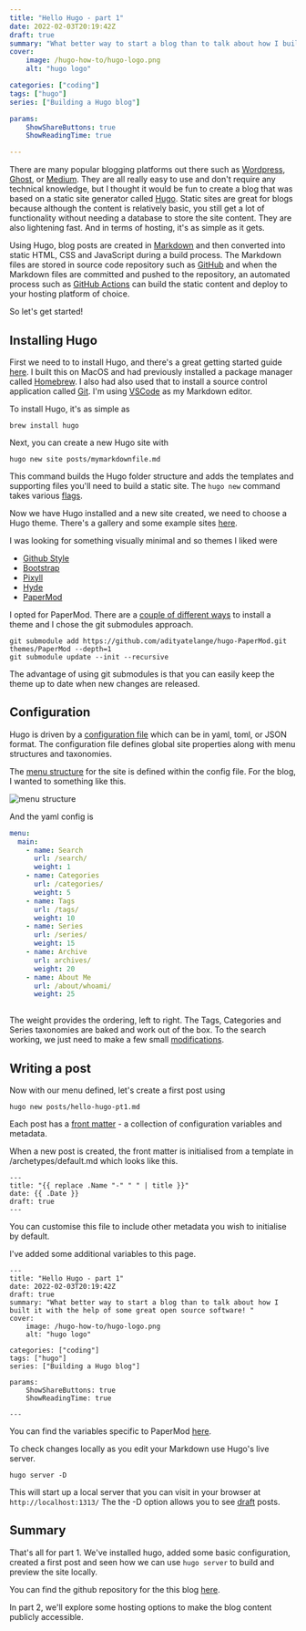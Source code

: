```yaml
---
title: "Hello Hugo - part 1"
date: 2022-02-03T20:19:42Z
draft: true
summary: "What better way to start a blog than to talk about how I built it with the help of some great open source software! "
cover: 
    image: /hugo-how-to/hugo-logo.png
    alt: "hugo logo"

categories: ["coding"]
tags: ["hugo"]
series: ["Building a Hugo blog"]

params:
    ShowShareButtons: true
    ShowReadingTime: true

---
```





There are many popular blogging platforms out there such as [Wordpress](https://wordpress.com/create/), [Ghost](https://ghost.org/), or [Medium](https://medium.com/). They are all really easy to use and don't require any technical knowledge, but I thought it would be fun to create a blog that was based on a static site generator called [Hugo](https://gohugo.io/). Static sites are great for blogs because although the content is relatively basic, you still get a lot of functionality without needing a database to store the site content. They are also lightening fast. And in terms of hosting, it's as simple as it gets. 

Using Hugo, blog posts are created in [Markdown](https://www.markdownguide.org/) and then converted into static HTML, CSS and JavaScript during a build process. The Markdown files are stored in source code repository such as [GitHub](https://github.com/) and when the Markdown files are committed and pushed to the repository, an automated process such as [GitHub Actions](https://github.com/features/actions) can build the static content and deploy to your hosting platform of choice. 


So let's get started! 

## Installing Hugo

 First we need to to install Hugo, and there's a great getting started guide [here](https://gohugo.io/getting-started/quick-start/). I built this on MacOS and had previously installed a package manager called [Homebrew](https://docs.brew.sh/Installation). I also had also used that to install a source control application called [Git](https://git-scm.com/download/mac). I'm using [VSCode](https://code.visualstudio.com/) as my Markdown editor.

To install Hugo, it's as simple as 

```
brew install hugo
```

Next, you can create a new Hugo site with 

```
hugo new site posts/mymarkdownfile.md
```
This command builds the Hugo folder structure and adds the templates and supporting files you'll need to build a static site. The ```hugo new``` command takes various [flags](https://gohugo.io/commands/hugo_new/).

Now we have Hugo installed and a new site created, we need to choose a Hugo theme. There's a gallery and some example sites [here](https://themes.gohugo.io/).

I was looking for something visually minimal and so themes I liked were 
- [Github Style](https://themes.gohugo.io/themes/github-style/)
- [Bootstrap](https://themes.gohugo.io/themes/minimal-bootstrap-hugo-theme/) 
- [Pixyll](https://themes.gohugo.io/themes/hugo-theme-pixyll/)
- [Hyde](https://themes.gohugo.io/themes/hyde/) 
- [PaperMod](https://themes.gohugo.io/themes/hugo-papermod/)


I opted for PaperMod. There are a [couple of different ways](https://adityatelange.github.io/hugo-PaperMod/posts/papermod/papermod-installation/) to install a theme and I chose the git submodules approach. 

```
git submodule add https://github.com/adityatelange/hugo-PaperMod.git themes/PaperMod --depth=1
git submodule update --init --recursive 
```
The advantage of using git submodules is that you can easily keep the theme up to date when new changes are released. 

## Configuration

Hugo is driven by a [configuration file](https://www.engino.co.uk/content-text/configuration/) which can be in yaml, toml, or JSON format. The configuration file defines global site properties along with menu structures and taxonomies. 

The [menu structure](https://gohugo.io/content-management/menus/) for the site is defined within the config file. For the blog, I wanted to something like this.

![menu structure](/hugo-how-to/blog-menu.jpg)

And the yaml config is

```yaml
menu: 
  main:
    - name: Search
      url: /search/
      weight: 1
    - name: Categories
      url: /categories/
      weight: 5
    - name: Tags
      url: /tags/
      weight: 10
    - name: Series
      url: /series/
      weight: 15
    - name: Archive
      url: archives/
      weight: 20
    - name: About Me
      url: /about/whoami/
      weight: 25
  
```

The weight provides the ordering, left to right.
The Tags, Categories and Series taxonomies are baked and work out of the box. To the search working, we just need to make a few small [modifications](https://adityatelange.github.io/hugo-PaperMod/posts/papermod/papermod-features/#search-page).

## Writing a post

Now with our menu defined, let's create a first post using 

```
hugo new posts/hello-hugo-pt1.md
```

Each post has a [front matter](https://gohugo.io/content-management/front-matter/) - a collection of configuration variables and metadata. 

When a new post is created, the front matter is initialised from a template in /archetypes/default.md which looks like this. 

```
---
title: "{{ replace .Name "-" " " | title }}"
date: {{ .Date }}
draft: true
---

```

You can customise this file to include other metadata you wish to initialise by default.

I've added some additional variables to this page.

```
---
title: "Hello Hugo - part 1"
date: 2022-02-03T20:19:42Z
draft: true
summary: "What better way to start a blog than to talk about how I built it with the help of some great open source software! "
cover: 
    image: /hugo-how-to/hugo-logo.png
    alt: "hugo logo"

categories: ["coding"]
tags: ["hugo"]
series: ["Building a Hugo blog"]

params:
    ShowShareButtons: true
    ShowReadingTime: true

---
```
You can find the variables specific to PaperMod [here](https://adityatelange.github.io/hugo-PaperMod/posts/papermod/papermod-variables/).


To check changes locally as you edit your Markdown use Hugo's live server. 

```
hugo server -D
```
This will start up a local server that you can visit in your browser at ```http://localhost:1313/``` The the -D option allows you to see [draft](https://gohugo.io/getting-started/usage/) posts.

## Summary


That's all for part 1. We've installed hugo, added some basic configuration, created a first post and seen how we can use ```hugo server``` to build and preview the site locally.

You can find the github repository for the this blog [here](https://github.com/cloudfright/blog).

In part 2, we'll explore some hosting options to make the blog content publicly accessible.